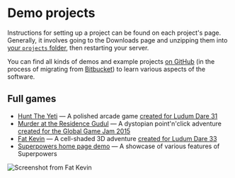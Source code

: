 # Demo projects

Instructions for setting up a project can be found on each project's page. Generally, it involves going to the Downloads page and unzipping them into [your `projects` folder](/en/getting-started/setting-up-superpowers), then restarting your server.

You can find all kinds of demos and example projects [on GitHub](https://github.com/superpowers-extra) (in the process of migrating from [Bitbucket](https://bitbucket.org/sparklinlabs/profile/repositories?search=superpowers-)) to learn various aspects of the software.

## Full games

  * [Hunt The Yeti](https://bitbucket.org/sparklinlabs/hunt-the-yeti) &mdash; A polished arcade game [created for Ludum Dare 31](http://sparklinlabs.itch.io/hunt-the-yeti)
  * [Murder at the Residence Gudul](https://bitbucket.org/sparklinlabs/residence-gudul) &mdash; A dystopian point'n'click adventure [created for the Global Game Jam 2015](http://sparklinlabs.itch.io/gudul)
  * [Fat Kevin](https://bitbucket.org/sparklinlabs/fat-kevin) &mdash; A cell-shaded 3D adventure [created for Ludum Dare 33](http://sparklinlabs.itch.io/fat-kevin)
  * [Superpowers home page demo](https://bitbucket.org/sparklinlabs/superpowers-demo/) &mdash; A showcase of various features of Superpowers

![Screenshot from Fat Kevin](http://i.imgur.com/H4nan3c.png)
